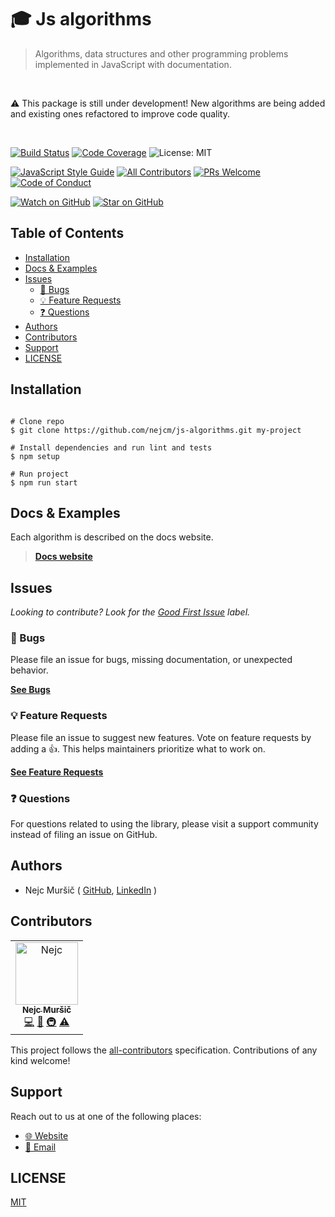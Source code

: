# 🎓 Js algorithms
<blockquote>Algorithms, data structures and other programming problems implemented in JavaScript with documentation.</blockquote>

<br />

⚠️ This package is still under development! New algorithms are being added and existing ones refactored to improve code quality.

<br />

<!-- prettier-ignore-start -->
[![Build Status][build-badge]][build]
[![Code Coverage][coverage-badge]][coverage]
![License: MIT](https://img.shields.io/badge/License-MIT-green.svg)

[![JavaScript Style Guide][style-guide-badge]][style-guide]
[![All Contributors][all-contributors-badge]](#contributors)
[![PRs Welcome][prs-badge]][prs] [![Code of Conduct][coc-badge]][coc]

[![Watch on GitHub][github-watch-badge]][github-watch]
[![Star on GitHub][github-star-badge]][github-star]
<!-- prettier-ignore-end -->

## Table of Contents

<!-- START doctoc generated TOC please keep comment here to allow auto update -->
<!-- DON'T EDIT THIS SECTION, INSTEAD RE-RUN doctoc TO UPDATE -->

- [Installation](#installation)
- [Docs & Examples](#docs--examples)
- [Issues](#issues)
  - [🐛 Bugs](#-bugs)
  - [💡 Feature Requests](#-feature-requests)
  - [❓ Questions](#-questions)
- [Authors](#authors)
- [Contributors](#contributors)
- [Support](#support)
- [LICENSE](#license)

<!-- END doctoc generated TOC please keep comment here to allow auto update -->

## Installation


```shell

# Clone repo
$ git clone https://github.com/nejcm/js-algorithms.git my-project

# Install dependencies and run lint and tests
$ npm setup

# Run project
$ npm run start

```

## Docs & Examples

Each algorithm is described on the docs website.

> [**Docs website**][docs-link]


## Issues

_Looking to contribute? Look for the [Good First Issue][good-first-issue]
label._

### 🐛 Bugs

Please file an issue for bugs, missing documentation, or unexpected behavior.

[**See Bugs**][bugs]

### 💡 Feature Requests

Please file an issue to suggest new features. Vote on feature requests by adding
a 👍. This helps maintainers prioritize what to work on.

[**See Feature Requests**][requests]

### ❓ Questions

For questions related to using the library, please visit a support community
instead of filing an issue on GitHub.

## Authors

- Nejc Muršič ( [GitHub][github], [LinkedIn][linkedin] )


## Contributors

<!-- ALL-CONTRIBUTORS-LIST:START - Do not remove or modify this section -->
<!-- prettier-ignore-start -->
<!-- markdownlint-disable -->

<table>
  <tr>
    <td align="center">
      <a href="https://github.com/nejcm">
        <img src="https://avatars3.githubusercontent.com/u/1865210?v=3" width="100px" alt="Nejc"/>
        <br />
        <sub><b>Nejc Muršič</b></sub>
      </a>
      <br />
      <a href="https://github.com/nejcm/js-algorithms/commits?author=nejcm" title="Code">💻</a> 
      <a href="https://github.com/nejcm/js-algorithms/commits?author=nejcm" title="Documentation">📖</a> 
      <a href="#infra" title="Infrastructure (Hosting, Build-Tools, etc)">🚇</a> <a href="https://github.com/nejcm/js-algorithms/commits?author=nejcm" title="Tests">⚠️</a>
    </td>
  </tr>
</table>

<!-- markdownlint-enable -->
<!-- prettier-ignore-end -->

<!-- ALL-CONTRIBUTORS-LIST:END -->

This project follows the [all-contributors][all-contributors] specification.
Contributions of any kind welcome!

## Support

Reach out to us at one of the following places:

- [🌐 Website][website]
- [📧 Email][email]

## LICENSE

[MIT](LICENSE)

<!-- prettier-ignore-start -->

[all-contributors-badge]: https://img.shields.io/badge/all_contributors-1-orange.svg
[all-contributors]: https://github.com/all-contributors/all-contributors
[bugs]: https://github.com/nejcm/js-algorithms/issues?q=is%3Aissue+is%3Aopen+label%3Abug+sort%3Acreated-desc
[build-badge]: https://img.shields.io/travis/com/nejcm/js-algorithms.svg
[build]: https://travis-ci.com/nejcm/js-algorithms
[coc-badge]: https://img.shields.io/badge/code%20of-conduct-ff69b4.svg
[coc]: https://github.com/nejcm/js-algorithms/blob/master/CODE_OF_CONDUCT.md
[coverage-badge]: https://img.shields.io/codecov/c/github/nejcm/js-algorithms.svg
[coverage]: https://codecov.io/github/nejcm/js-algorithms
[docs-link]: https://nejcm.github.io/js-algorithms/
[downloads-badge]: https://img.shields.io/npm/dm/@nejcm/js-algorithms.svg
[email]: nmursi2@gmail.com
[emojis]: https://github.com/all-contributors/all-contributors#emoji-key
[github]: https://github.com/nejcm
[github-star-badge]: https://img.shields.io/github/stars/nejcm/js-algorithms.svg?style=social
[github-star]: https://github.com/nejcm/js-algorithms/stargazers
[github-watch-badge]: https://img.shields.io/github/watchers/nejcm/js-algorithms.svg?style=social
[github-watch]: https://github.com/nejcm/js-algorithms/watchers
[good-first-issue]: https://github.com/nejcm/js-algorithms/issues?utf8=✓&q=is%3Aissue+is%3Aopen+sort%3Areactions-%2B1-desc+label%3A"good+first+issue"+
[license-badge]: https://img.shields.io/npm/l/@nejcm/js-algorithms.svg
[license]: https://github.com/nejcm/js-algorithms/blob/master/LICENSE
[linkedin]: https://www.linkedin.com/in/nejcm/
[node]: https://nodejs.org
[npm]: https://www.npmjs.com/
[npm-badge]: https://img.shields.io/npm/v/@nejcm/js-algorithms.svg
[npm-link]: https://www.npmjs.com/package/@nejcm/js-algorithms
[npmtrends]: http://www.npmtrends.com/@nejcm/js-algorithms
[package]: https://www.npmjs.com/package/@nejcm/js-algorithms
[prs-badge]: https://img.shields.io/badge/PRs-welcome-brightgreen.svg
[prs]: http://makeapullrequest.com
[requests]: https://github.com/nejcm/js-algorithms/issues?q=is%3Aissue+sort%3Areactions-%2B1-desc+label%3Aenhancement+is%3Aopen
[semantic-release-badge]: https://img.shields.io/badge/%20%20%F0%9F%93%A6%F0%9F%9A%80-semantic--release-e10079.svg
[semantic-release]: https://github.com/semantic-release/semantic-release
[storybook-badge]: https://nejcmursic.netlify.com/assets/storybook.svg
[storybook]: https://storybook.js.org/
[style-guide-badge]: https://img.shields.io/badge/code_style-standard-brightgreen.svg
[style-guide]: https://standardjs.com
[version-badge]: https://img.shields.io/npm/v/@nejcm/js-algorithms.svg
[website]: https://nejcmursic.com/

<!-- prettier-ignore-end -->
